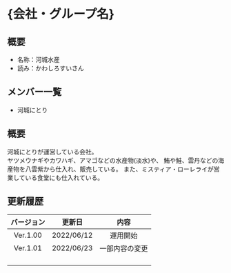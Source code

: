 # {会社・グループ名}

## 概要
- 名称：河城水産
- 読み：かわしろすいさん

## メンバー一覧
- 河城にとり

## 概要
河城にとりが運営している会社。<br>
ヤツメウナギやカワハギ、アマゴなどの水産物(淡水)や、
鮪や鮭、雲丹などの海産物を八雲紫から仕入れ、販売している。
また、ミスティア・ローレライが営業している食堂にも仕入れている。

## 更新履歴
|バージョン|更新日|内容|
|:---:|:---:|:---:|
|Ver.1.00|2022/06/12|運用開始|
|Ver.1.01|2022/06/23|一部内容の変更|
||||
||||
||||
||||


